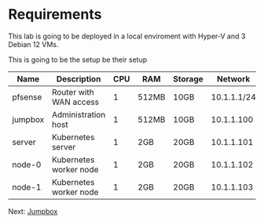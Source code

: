 # Requirements

This lab is going to be deployed in a local enviroment with Hyper-V and 3 Debian 12 VMs.

This is going to be the setup be their setup

| Name | Description | CPU | RAM | Storage | Network |
|---|---|---|---|---|---|
| pfsense | Router with WAN access | 1 | 512MB | 10GB | 10.1.1.1/24 | 
| jumpbox | Administration host | 1 | 512MB | 10GB | 10.1.1.100 | 
| server | Kubernetes server | 1 | 2GB | 20GB | 10.1.1.101 |
| node-0 | Kubernetes worker node | 1 | 2GB | 20GB | 10.1.1.102 |
| node-1 | Kubernetes worker node | 1 | 2GB | 20GB | 10.1.1.103 |

Next: [Jumpbox](https://github.com/AlvaroNieto/kubernetes-deploy/blob/main/docs/02-jumpbox.md)